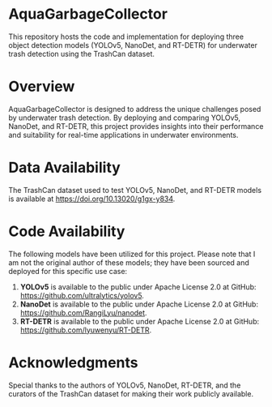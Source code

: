 # AquaGarbageCollector
This repository hosts the code and implementation for deploying three object detection models (YOLOv5, NanoDet, and RT-DETR) for underwater trash detection using the TrashCan dataset.

# Overview
AquaGarbageCollector is designed to address the unique challenges posed by underwater trash detection. By deploying and comparing YOLOv5, NanoDet, and RT-DETR, this project provides insights into their performance and suitability for real-time applications in underwater environments.

# Data Availability
The TrashCan dataset used to test YOLOv5, NanoDet, and RT-DETR models is available at https://doi.org/10.13020/g1gx-y834.

# Code Availability
The following models have been utilized for this project. Please note that I am not the original author of these models; they have been sourced and deployed for this specific use case:
1. **YOLOv5** is available to the public under Apache License 2.0 at GitHub: https://github.com/ultralytics/yolov5.
2. **NanoDet** is available to the public under Apache License 2.0 at GitHub: https://github.com/RangiLyu/nanodet.
3. **RT-DETR** is available to the public under Apache License 2.0 at GitHub: https://github.com/lyuwenyu/RT-DETR.

# Acknowledgments
Special thanks to the authors of YOLOv5, NanoDet, RT-DETR, and the curators of the TrashCan dataset for making their work publicly available.
